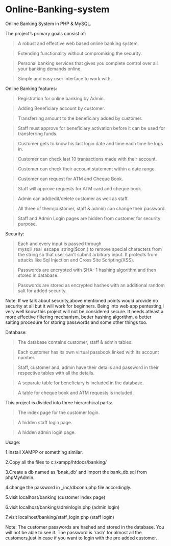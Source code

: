 # Online-Banking-system
Online Banking System in PHP & MySQL.         

The project’s primary goals consist of:

> A robust and effective web based online banking system.

>Extending functionality without compromising the security.

>Personal banking services that gives you complete control over all your banking demands online.

>Simple and easy user interface to work with.

Online Banking features:

>Registration for online banking by Admin.

>Adding Beneficiary account by customer.

>Transferring amount to the beneficiary added by customer.

>Staff must approve for beneficiary activation before it can be used for transferring funds.

>Customer gets to know his last login date and time each time he logs in.

>Customer can check last 10 transactions made with their account.

>Customer can check their account statement within a date range.

>Customer can request for ATM and Cheque Book.

>Staff will approve requests for ATM card and cheque book.

>Admin can add/edit/delete customer as well as staff.

>All three of them(customer, staff & admin) can change their password.

>Staff and Admin Login pages are hidden from customer for security purpose.

Security:

>Each and every input is passed through mysqli_real_escape_string($con,) to remove special characters from the string so that user can’t submit arbitrary input. It protects from attacks like Sql Injection and Cross Site Scripting(XSS).

>Passwords are encrypted with SHA- 1  hashing algorithm and then stored in database.

>Passwords are stored as encrypted hashes with an additional random salt for added security.

Note: If we talk about security,above mentioned points would provide no security at all but it will work for beginners. Being into web app pentesting,I very well know this project will not be considered secure. It needs atleast a more effective filtering mechanism, better hashing algorithm, a better salting procedure for storing passwords and some other things too.

Database:

>The database contains customer, staff & admin tables.

>Each customer has its own virtual passbook linked with its account number.

>Staff, customer and, admin have their details and password in their respective tables with all the details.

>A separate table for beneficiary is included in the database.

>A table for cheque book and ATM requests is included.


This project is divided into three hierarchical parts: 

>The index page for the customer login.

>A hidden staff login page.

>A hidden admin login page.

Usage:

1.Install XAMPP or something similar.

2.Copy all the files to c:/xampp/htdocs/banking/

3.Create a db named as 'bnak_db' and import the bank_db.sql from phpMyAdmin.

4.change the password in _inc/dbconn.php file accordingly.

5.visit localhost/banking (customer index page)

6.visit localhost/banking/adminlogin.php (admin login)

7.visit localhost/banking/staff_login.php (staff login)

Note: The customer passwords are hashed and stored in the database. You will not be able to see it.
The password is 'rash' for almost all the customers,just in case if you want to login with the pre added customer. 


